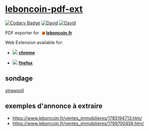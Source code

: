 # [leboncoin-pdf-ext](https://github.com/bamdadsabbagh/leboncoin-pdf-ext)

[![Codacy Badge](https://app.codacy.com/project/badge/Grade/541249b0c60f4948819bdde8906be1b5)](https://www.codacy.com/manual/bamdadsabbagh/leboncoin-pdf-ext?utm_source=github.com&amp;utm_medium=referral&amp;utm_content=bamdadsabbagh/leboncoin-pdf-ext&amp;utm_campaign=Badge_Grade)
[![David](https://img.shields.io/david/bamdadsabbagh/leboncoin-pdf-ext)](##)
[![David](https://img.shields.io/david/dev/bamdadsabbagh/leboncoin-pdf-ext)](##)

PDF exporter for <img width=15 src="./src/assets/icon.png"> [**leboncoin.fr**](https://www.leboncoin.fr/)

Web Extension available for:

- <img height=15 src="https://icons.iconarchive.com/icons/cornmanthe3rd/plex/256/Internet-chrome-icon.png"> [**chrome**](https://www.google.com/chrome/)

- <img height=15 src="https://icons.iconarchive.com/icons/cornmanthe3rd/plex/256/Internet-firefox-icon.png"> [**firefox**](https://www.mozilla.org/en-US/firefox/new/)

## sondage

[strawpoll](https://www.strawpoll.me/20569260/r)

## exemples d'annonce à extraire

- <https://www.leboncoin.fr/ventes_immobilieres/1785194713.htm/>
- <https://www.leboncoin.fr/ventes_immobilieres/1799700458.htm/>
